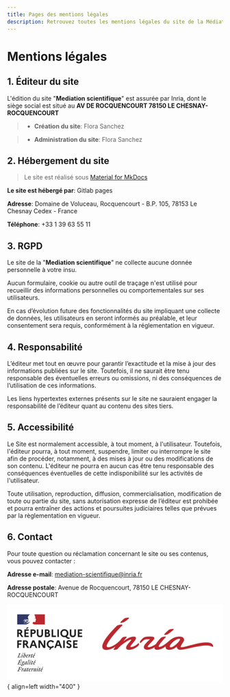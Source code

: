 ```yaml
---
title: Pages des mentions légales
description: Retrouvez toutes les mentions légales du site de la Médiation scientifique de l'Inria.
---
```



# Mentions légales

## 1. Éditeur du site

L'édition du site "**Mediation scientifique**" est assurée par Inria, dont le siège social est situé au **AV DE ROCQUENCOURT 78150 LE CHESNAY-ROCQUENCOURT**


> - **Création du site**: Flora Sanchez

> - **Administration du site**: Flora Sanchez

## 2. Hébergement du site

> Le site est réalisé sous [Material for MkDocs](https://squidfunk.github.io/mkdocs-material/) 

**Le site est hébergé par**: Gitlab pages

**Adresse**: Domaine de Voluceau, Rocquencourt - B.P. 105, 78153 Le Chesnay Cedex - France

**Téléphone**: +33 1 39 63 55 11


## 3. RGPD

Le site de la "**Mediation scientifique**" ne collecte aucune donnée personnelle à votre insu.

Aucun formulaire, cookie ou autre outil de traçage n'est utilisé pour recueillir des informations personnelles ou comportementales sur ses utilisateurs.

En cas d’évolution future des fonctionnalités du site impliquant une collecte de données, les utilisateurs en seront informés au préalable, et leur consentement sera requis, conformément à la réglementation en vigueur.

## 4. Responsabilité

L’éditeur met tout en œuvre pour garantir l’exactitude et la mise à jour des informations publiées sur le site. Toutefois, il ne saurait être tenu responsable des éventuelles erreurs ou omissions, ni des conséquences de l’utilisation de ces informations.

Les liens hypertextes externes présents sur le site ne sauraient engager la responsabilité de l’éditeur quant au contenu des sites tiers.

## 5. Accessibilité

Le Site est normalement accessible, à tout moment, à l'utilisateur. Toutefois, l'éditeur pourra, à tout moment, suspendre, limiter ou interrompre le site afin de procéder, notamment, à des mises à jour ou des modifications de son contenu. L'éditeur ne pourra en aucun cas être tenu responsable des conséquences éventuelles de cette indisponibilité sur les activités de l'utilisateur.

Toute utilisation, reproduction, diffusion, commercialisation, modification de toute ou partie du site, sans autorisation expresse de l’éditeur est prohibée et pourra entraîner des actions et poursuites judiciaires telles que prévues par la règlementation en vigueur.

## 6. Contact

Pour toute question ou réclamation concernant le site ou ses contenus, vous pouvez contacter :

**Adresse e-mail**: mediation-scientifique@inria.fr

**Adresse postale**: Avenue de Rocquencourt, 78150 LE CHESNAY-ROCQUENCOURT


![Image](../assets/logo-inria-rf.png){ align=left width="400" }